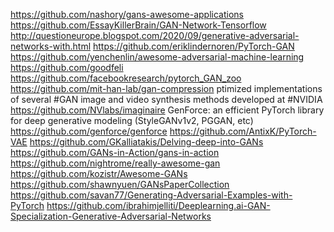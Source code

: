 

<!--
 * @version:
 * @Author:  StevenJokess https://github.com/StevenJokess
 * @Date: 2020-10-17 16:42:28
 * @LastEditors:  StevenJokess https://github.com/StevenJokess
 * @LastEditTime: 2020-12-20 01:24:51
 * @Description:
 * @TODO::
 * @Reference:
-->
https://github.com/nashory/gans-awesome-applications
https://github.com/EssayKillerBrain/GAN-Network-Tensorflow
http://questioneurope.blogspot.com/2020/09/generative-adversarial-networks-with.html
https://github.com/eriklindernoren/PyTorch-GAN
https://github.com/yenchenlin/awesome-adversarial-machine-learning
https://github.com/goodfeli
https://github.com/facebookresearch/pytorch_GAN_zoo
https://github.com/mit-han-lab/gan-compression
ptimized implementations of several #GAN image and video synthesis methods developed at #NVIDIA https://github.com/NVlabs/imaginaire
GenForce: an efficient PyTorch library for deep generative modeling (StyleGANv1v2, PGGAN, etc) https://github.com/genforce/genforce
https://github.com/AntixK/PyTorch-VAE
https://github.com/GKalliatakis/Delving-deep-into-GANs
https://github.com/GANs-in-Action/gans-in-action
https://github.com/nightrome/really-awesome-gan
https://github.com/kozistr/Awesome-GANs
https://github.com/shawnyuen/GANsPaperCollection
https://github.com/savan77/Generating-Adversarial-Examples-with-PyTorch
https://github.com/ibrahimjelliti/Deeplearning.ai-GAN-Specialization-Generative-Adversarial-Networks
